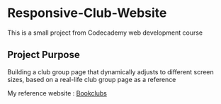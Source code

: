 # Responsive-Club-Website

This is a small project from Codecademy web development course

## Project Purpose

Building a club group page that dynamically adjusts to different screen sizes, based on a real-life club group page as a reference

My reference website : [Bookclubs](https://silentbook.club/)